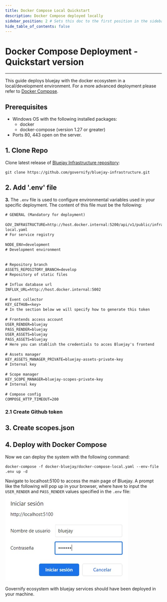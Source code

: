 ```yaml
---
title: Docker Compose Local Quickstart
description: Docker Compose deployed locally
sidebar_position: 2 # Sets this doc to the first position in the sidebar
hide_table_of_contents: false
---
```


# Docker Compose Deployment - Quickstart version

---

This guide deploys bluejay with the docker ecosystem in a local/development environment. For a more advanced deployment please refer to [Docker Compose](./docker-compose.md).

## Prerequisites
- Windows OS with the following installed packages:
   - docker
   - docker-compose (version 1.27 or greater)
- Ports 80, 443 open on the server. 

## 1. Clone Repo
Clone latest release of [Bluejay Infrastructure repository](https://github.com/governify/bluejay-infrastructure):
```
git clone https://github.com/governify/bluejay-infrastructure.git
```
## 2. Add '.env' file
**3.** The `.env` file is used to configure environmental variables used in your specific deployment. The content of this file must be the following:
```
# GENERAL (Mandatory for deployment)

GOV_INFRASTRUCTURE=http://host.docker.internal:5200/api/v1/public/infrastructure-local.yaml 
# For service registry

NODE_ENV=development 
# Development environment


# Repository branch
ASSETS_REPOSITORY_BRANCH=develop 
# Repository of static files

# Influx database url
INFLUX_URL=http://host.docker.internal:5002

# Event collector
KEY_GITHUB=<key> 
# In the section below we will specify how to generate this token

# Frontends access account
USER_RENDER=bluejay
PASS_RENDER=bluejay
USER_ASSETS=bluejay
PASS_ASSETS=bluejay
# Here you can stablish the credentials to acces Bluejay's frontend

# Assets manager
KEY_ASSETS_MANAGER_PRIVATE=bluejay-assets-private-key
# Internal key

# Scope manager
KEY_SCOPE_MANAGER=bluejay-scopes-private-key
# Internal key

# Compose config
COMPOSE_HTTP_TIMEOUT=200
```
### 2.1 Create Github token

## 3. Create scopes.json

## 4. Deploy with Docker Compose
Now we can deploy the system with the following command:
```
docker-compose -f docker-bluejay/docker-compose-local.yaml --env-file .env up -d 
```

Navigate to localhost:5100 to access the main page of Bluejay. A prompt like the following will pop up in your browser, where have to input the `USER_RENDER` and `PASS_RENDER` values specified in the `.env` file:
![Login](../../static/img/deployment/docker-quickstart/login-render.png)

Governify ecosystem with bluejay services should have been deployed in your machine.